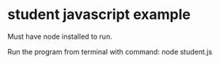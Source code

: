 # student javascript example

Must have node installed to run.

Run the program from terminal with command: node student.js